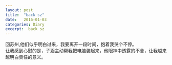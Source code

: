 ```yaml
---
layout: post
title:  "back sz"
date:   2016-01-03
categories: Diary
excerpt:  back sz
---
```

回苏州,他们似乎明白过来，我要离开一段时间，抱着我哭个不停。
<br>
让我感到心慰的是，子涵主动帮我把电脑装起来，他眼神中透露的不舍，让我越来越明白责任的意义。
